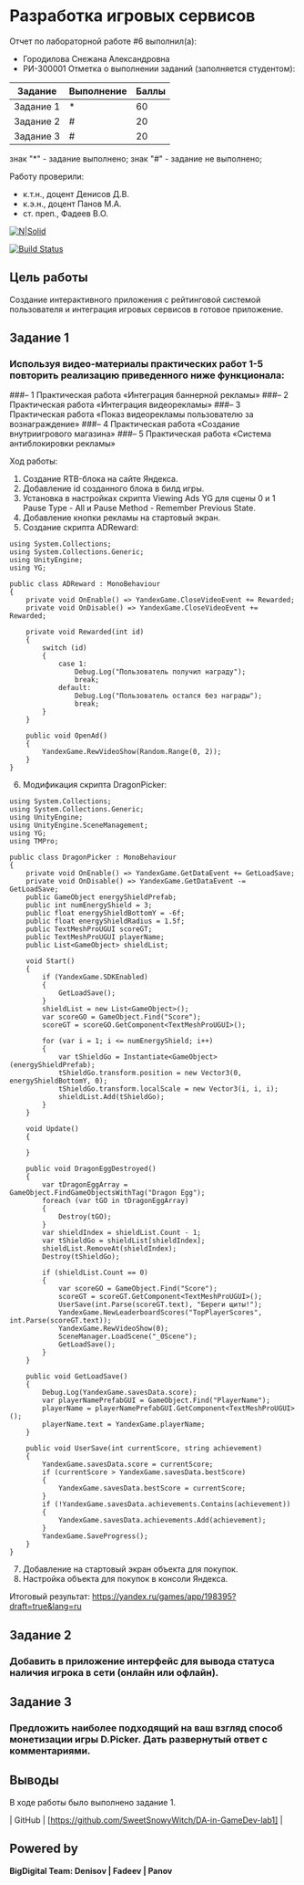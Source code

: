 # Разработка игровых сервисов
Отчет по лабораторной работе #6 выполнил(а):
- Городилова Снежана Александровна
- РИ-300001
Отметка о выполнении заданий (заполняется студентом):

| Задание | Выполнение | Баллы |
| ------ | ------ | ------ |
| Задание 1 | * | 60 |
| Задание 2 | # | 20 |
| Задание 3 | # | 20 |

знак "*" - задание выполнено; знак "#" - задание не выполнено;

Работу проверили:
- к.т.н., доцент Денисов Д.В.
- к.э.н., доцент Панов М.А.
- ст. преп., Фадеев В.О.

[![N|Solid](https://cldup.com/dTxpPi9lDf.thumb.png)](https://nodesource.com/products/nsolid)

[![Build Status](https://travis-ci.org/joemccann/dillinger.svg?branch=master)](https://travis-ci.org/joemccann/dillinger)

## Цель работы
Создание интерактивного приложения с рейтинговой системой пользователя и интеграция игровых сервисов в готовое приложение.

## Задание 1
### Используя видео-материалы практических работ 1-5 повторить реализацию приведенного ниже функционала:
###– 1 Практическая работа «Интеграция баннерной рекламы»
###– 2 Практическая работа «Интеграция видеорекламы»
###– 3 Практическая работа «Показ видеорекламы пользователю за вознаграждение»
###– 4 Практическая работа «Создание внутриигрового магазина»
###– 5 Практическая работа «Система антиблокировки рекламы»

Ход работы:
1) Создание RTB-блока на сайте Яндекса.
2) Добавление id созданного блока в билд игры.
3) Установка в настройках скрипта Viewing Ads YG для сцены 0 и 1 Pause Type - All и Pause Method - Remember Previous State.
4) Добавление кнопки рекламы на стартовый экран. 
5) Создание скрипта ADReward:
```
using System.Collections;
using System.Collections.Generic;
using UnityEngine;
using YG;

public class ADReward : MonoBehaviour
{
    private void OnEnable() => YandexGame.CloseVideoEvent += Rewarded;
    private void OnDisable() => YandexGame.CloseVideoEvent += Rewarded;

    private void Rewarded(int id)
    {
        switch (id)
        {
            case 1:
                Debug.Log("Пользователь получил награду");
                break;
            default:
                Debug.Log("Пользователь остался без награды");
                break;
        }
    }

    public void OpenAd()
    {
        YandexGame.RewVideoShow(Random.Range(0, 2));
    }
}

```
6) Модификация скрипта DragonPicker:
```
using System.Collections;
using System.Collections.Generic;
using UnityEngine;
using UnityEngine.SceneManagement;
using YG;
using TMPro;

public class DragonPicker : MonoBehaviour
{
    private void OnEnable() => YandexGame.GetDataEvent += GetLoadSave;
    private void OnDisable() => YandexGame.GetDataEvent -= GetLoadSave;
    public GameObject energyShieldPrefab;
    public int numEnergyShield = 3;
    public float energyShieldBottomY = -6f;
    public float energyShieldRadius = 1.5f;
    public TextMeshProUGUI scoreGT;
    public TextMeshProUGUI playerName;
    public List<GameObject> shieldList;

    void Start()
    {
        if (YandexGame.SDKEnabled)
        {
            GetLoadSave();
        }
        shieldList = new List<GameObject>();
        var scoreGO = GameObject.Find("Score");
        scoreGT = scoreGO.GetComponent<TextMeshProUGUI>();

        for (var i = 1; i <= numEnergyShield; i++)
        {
            var tShieldGo = Instantiate<GameObject>(energyShieldPrefab);
            tShieldGo.transform.position = new Vector3(0, energyShieldBottomY, 0);
            tShieldGo.transform.localScale = new Vector3(i, i, i);
            shieldList.Add(tShieldGo);
        }
    }

    void Update()
    {

    }

    public void DragonEggDestroyed()
    {
        var tDragonEggArray = GameObject.FindGameObjectsWithTag("Dragon Egg");
        foreach (var tGO in tDragonEggArray)
        {
            Destroy(tGO);
        }
        var shieldIndex = shieldList.Count - 1;
        var tShieldGo = shieldList[shieldIndex];
        shieldList.RemoveAt(shieldIndex);
        Destroy(tShieldGo);

        if (shieldList.Count == 0)
        {
            var scoreGO = GameObject.Find("Score");
            scoreGT = scoreGT.GetComponent<TextMeshProUGUI>();
            UserSave(int.Parse(scoreGT.text), "Береги щиты!");
            YandexGame.NewLeaderboardScores("TopPlayerScores", int.Parse(scoreGT.text));
            YandexGame.RewVideoShow(0);
            SceneManager.LoadScene("_0Scene");
            GetLoadSave();
        }
    }

    public void GetLoadSave()
    {
        Debug.Log(YandexGame.savesData.score);
        var playerNamePrefabGUI = GameObject.Find("PlayerName");
        playerName = playerNamePrefabGUI.GetComponent<TextMeshProUGUI>();
        playerName.text = YandexGame.playerName;
    }

    public void UserSave(int currentScore, string achievement)
    {
        YandexGame.savesData.score = currentScore;
        if (currentScore > YandexGame.savesData.bestScore)
        {
            YandexGame.savesData.bestScore = currentScore;
        }
        if (!YandexGame.savesData.achievements.Contains(achievement))
        {
            YandexGame.savesData.achievements.Add(achievement);
        }
        YandexGame.SaveProgress();
    }
}

```
7) Добавление на стартовый экран объекта для покупок.
8) Настройка объекта для покупок в консоли Яндекса.

Итоговый результат:
https://yandex.ru/games/app/198395?draft=true&lang=ru


## Задание 2
### Добавить в приложение интерфейс для вывода статуса наличия игрока в сети (онлайн или офлайн).

## Задание 3
### Предложить наиболее подходящий на ваш взгляд способ монетизации игры D.Picker. Дать развернутый ответ с комментариями.

## Выводы

В ходе работы было выполнено задание 1.

| GitHub | [https://github.com/SweetSnowyWitch/DA-in-GameDev-lab1] |

## Powered by

**BigDigital Team: Denisov | Fadeev | Panov**
